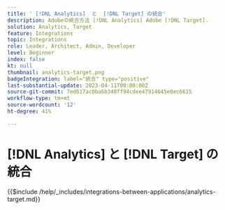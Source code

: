 ```yaml
---
title: ' [!DNL Analytics]  と  [!DNL Target] の統合'
description: Adobeの統合方法 [!DNL Analytics] Adobe [!DNL Target].
solution: Analytics, Target
feature: Integrations
topic: Integrations
role: Leader, Architect, Admin, Developer
level: Beginner
index: false
kt: null
thumbnail: analytics-target.png
badgeIntegration: label="統合" type="positive"
last-substantial-update: 2023-04-11T00:00:00Z
source-git-commit: 7ed617ac0ba6b340ff94cdee47914645e0ec6615
workflow-type: tm+mt
source-wordcount: '12'
ht-degree: 41%

---
```



# [!DNL Analytics] と [!DNL Target] の統合

{{$include /help/_includes/integrations-between-applications/analytics-target.md}}
